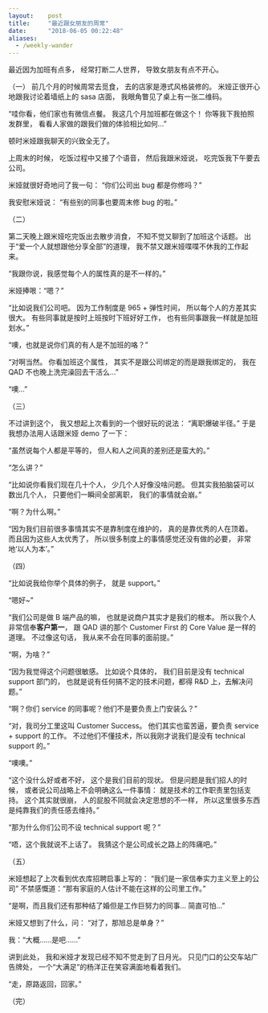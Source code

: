 ```yaml
---
layout:    post
title:     "最近跟女朋友的周常"
date:      "2018-06-05 00:22:48"
aliases:
  - /weekly-wander
---
```


最近因为加班有点多，
经常打断二人世界，
导致女朋友有点不开心。

<!--MORE-->

（一）
前几个月的时候周常去觅食，
去的店家是港式风格装修的。
米娅正很开心地跟我讨论着墙纸上的 sasa 店面，
我眼角瞥见了桌上有一张二维码。

“哇你看，他们家也有微信点餐。
我这几个月加班都在做这个！
你等我下我拍照发群里，
看看人家做的跟我们做的体验相比如何…”

顿时米娅跟我聊天的兴致全无了。

上周末的时候，
吃饭过程中又接了个语音，
然后我跟米娅说，
吃完饭我下午要去公司。

米娅就很好奇地问了我一句：
“你们公司出 bug 都是你修吗？”

我安慰米娅说：
“有些别的同事也要周末修 bug 的啦。”


（二）

第二天晚上跟米娅吃完饭出去散步消食，
不知不觉又聊到了加班这个话题。
出于“爱一个人就想跟他分享全部”的道理，
我不禁又跟米娅喋喋不休我的工作起来。

“我跟你说，我感觉每个人的属性真的是不一样的。”

米娅捧哏：“嗯？”

“比如说我们公司吧。
因为工作制度是 965 + 弹性时间，
所以每个人的方差其实很大。
有些同事就是按时上班按时下班好好工作，
也有些同事跟我一样就是加班划水。”

“噢，也就是说你们真的有人是不加班的咯？”

“对啊当然。
你看加班这个属性，
其实不是跟公司绑定的而是跟我绑定的，
我在 QAD 不也晚上洗完澡回去干活么…”

“噢…”


（三）

不过讲到这个，
我又想起上次看到的一个很好玩的说法：
“离职爆破半径。”
于是我想办法用人话跟米娅 demo 了一下：

“虽然说每个人都是平等的，
但人和人之间真的差别还是蛮大的。”

“怎么讲？”

“比如说你看我们现在几十个人，
少几个人好像没啥问题。
但其实我拍脑袋可以数出几个人，
只要他们一瞬间全部离职，
我们的事情就会崩。”

“啊？为什么啊。”

“因为我们目前很多事情其实不是靠制度在维护的，
真的是靠优秀的人在顶着。
而且因为这些人太优秀了，
所以很多制度上的事情感觉还没有做的必要，
非常地‘以人为本’。”


（四）

“比如说我给你举个具体的例子，
就是 support。”

“嗯好~”

“我们公司是做 B 端产品的嘛，
也就是说商户其实才是我们的根本。
所以我个人非常信奉**客户第一**，
跟 QAD 讲的那个 Customer First 的 Core Value 是一样的道理。
不过像这句话，
我从来不会在同事的面前提。”

“啊，为啥？”

“因为我觉得这个问题很敏感。
比如说个具体的，
我们目前是没有 technical support 部门的，
也就是说有任何搞不定的技术问题，都得 R&D 上，去解决问题。”

“啊？你们 service 的同事呢？他们不是要负责上门安装么？”

“对，我司分工里这叫 Customer Success。
他们其实也蛮苦逼，要负责 service + support 的工作。
不过他们不懂技术，所以我刚才说我们是没有 technical support 的。”

“噢噢。”

“这个没什么好或者不好，
这个是我们目前的现状。
但是问题是我们招人的时候，
或者说公司战略上不会明确这么一件事情：
就是技术的工作职责里包括支持。
这个其实就很崩，
人的屁股不同就会决定思想的不一样，
所以这里很多东西是纯靠我们的责任感去维持。”

“那为什么你们公司不设 technical support 呢？”

“唔，这个我就说不上话了。
我猜这个是公司成长之路上的阵痛吧。”


（五）

米娅想起了上次看到优衣库招聘启事上写的：
“我们是一家信奉实力主义至上的公司”
不禁感慨道：“那有家庭的人估计不能在这样的公司里工作。”

“是啊，而且我们还有那种结了婚但是工作巨努力的同事…
简直可怕…”

米娅又想到了什么，问：
“对了，那旭总是单身？”

我：“大概……是吧……”

讲到此处，
我和米娅才发现已经不知不觉走到了日月光。
只见门口的公交车站广告牌处，
一个“大满足”的杨洋正在笑容满面地看着我们。

“走，原路返回，回家。”

（完）

